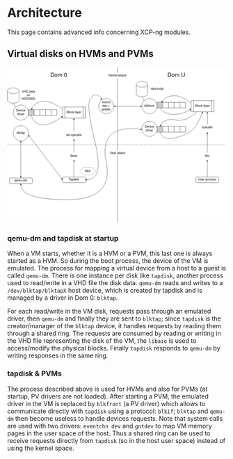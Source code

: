 # Architecture

This page contains advanced info concerning XCP-ng modules.


## Virtual disks on HVMs and PVMs

![](../assets/img/tapdisk-architecture.jpg)

### qemu-dm and tapdisk at startup

When a VM starts, whether it is a HVM or a PVM, this last one is always started as a HVM. So during the boot process, the device of the VM is emulated. The process for mapping a virtual device from a host to a guest is called `qemu-dm`. There is one instance per disk like `tapdisk`, another process used to read/write in a VHD file the disk data. `qemu-dm` reads and writes to a `/dev/blktap/blktapX` host device, which is created by tapdisk and is managed by a driver in Dom 0: `blktap`.

For each read/write in the VM disk, requests pass through an emulated driver, then `qemu-dm` and finally they are sent to `blktap`; since `tapdisk` is the creator/manager of the `blktap` device, it handles requests by reading them through a shared ring. The requests are consumed by reading or writing in the VHD file representing the disk of the VM, the `libaio` is used to access/modify the physical blocks. Finally `tapdisk` responds to `qemu-dm` by writing responses in the same ring.

### tapdisk & PVMs

The process described above is used for HVMs and also for PVMs (at startup, PV drivers are not loaded).
After starting a PVM, the emulated driver in the VM is replaced by `blkfront` (a PV driver) which allows to communicate directly with `tapdisk` using a protocol: `blkif`; `blktap` and `qemu-dm` then become useless to handle devices requests. Note that system calls are used with two drivers: `eventchn dev` and `gntdev` to map VM memory pages in the user space of the host. Thus a shared ring can be used to receive requests directly from `tapdisk` (so in the host user space) instead of using the kernel space.
